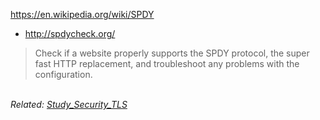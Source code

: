 https://en.wikipedia.org/wiki/SPDY

  * http://spdycheck.org/
> Check if a website properly supports the SPDY protocol, the super fast HTTP replacement, and troubleshoot any problems with the configuration.


<br>
<i>Related: <a href='Study_Security_TLS.md'>Study_Security_TLS</a></i>